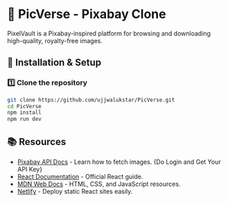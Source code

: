# 📸 PicVerse - Pixabay Clone

PixelVault is a Pixabay-inspired platform for browsing and downloading high-quality, royalty-free images. 

## 🚀 Installation & Setup

### 1️⃣ Clone the repository
```bash
git clone https://github.com/ujjwalukstar/PicVerse.git
cd PicVerse
npm install
npm run dev

```

## 📚 Resources

- [Pixabay API Docs](https://pixabay.com/api/docs) - Learn how to fetch images.  {Do Login and Get Your API Key}
- [React Documentation](https://react.dev) - Official React guide.
- [MDN Web Docs](https://developer.mozilla.org/) - HTML, CSS, and JavaScript resources.
- [Netlify](https://www.netlify.com/) - Deploy static React sites easily.
